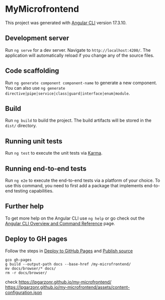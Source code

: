# MyMicrofrontend

This project was generated with [Angular CLI](https://github.com/angular/angular-cli) version 17.3.10.

## Development server

Run `ng serve` for a dev server. Navigate to `http://localhost:4200/`. The application will automatically reload if you change any of the source files.

## Code scaffolding

Run `ng generate component component-name` to generate a new component. You can also use `ng generate directive|pipe|service|class|guard|interface|enum|module`.

## Build

Run `ng build` to build the project. The build artifacts will be stored in the `dist/` directory.

## Running unit tests

Run `ng test` to execute the unit tests via [Karma](https://karma-runner.github.io).

## Running end-to-end tests

Run `ng e2e` to execute the end-to-end tests via a platform of your choice. To use this command, you need to first add a package that implements end-to-end testing capabilities.

## Further help

To get more help on the Angular CLI use `ng help` or go check out the [Angular CLI Overview and Command Reference](https://angular.io/cli) page.

## Deploy to GH pages

Follow the steps in [Deploy to GitHub Pages](https://v17.angular.io/guide/deployment#deploy-to-github-pages)
and [Publish source](https://docs.github.com/en/pages/getting-started-with-github-pages/configuring-a-publishing-source-for-your-github-pages-site#choosing-a-publishing-source)

```shell
gco gh-pages 
g build --output-path docs --base-href /my-microfrontend/
mv docs/browser/* docs/
rm -r docs/browser/
```
check
https://lpgarzonr.github.io/my-microfrontend/
https://lpgarzonr.github.io/my-microfrontend/assets/content-configuration.json

